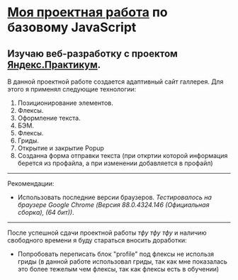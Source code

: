 # [Моя проектная работа](https://b1q34war.github.io/mesto/.) по базовому JavaScript

Изучаю веб-разработку с проектом [Яндекс.Практикум](https://praktikum.yandex.ru/). 
------
В данной проектной работе  создается адаптивный сайт галлерея.
Для этого я применял следующие технологии:
1. Позиционирование элементов. 
2. Флексы. 
3. Оформление текста. 
4. БЭМ. 
6. Флексы.
8. Гриды.
9. Открытие и закрытие Popup
10. Созданна форма отправки текста (при откртии которой информация берется из профайла, а при изменении добавляется в профайл)

------
Рекомендации: 
* Использовать последние версии браузеров. *Тестировалось на браузере Google Chrome (Версия 88.0.4324.146 (Официальная сборка), (64 бит))*. 
------
После успешной сдачи проектной работы *тфу тфу тфу* и наличию свободного времени я буду стараться вносить доработки:
* Попробовать переписать блок "profile" под флексы не использя гриды (в данной работе использовал гриды, так как мне показалась это более тежелым чем флексы, так как флексы есть в обучении)
